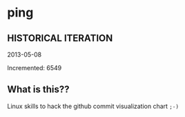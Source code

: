 # ping

## HISTORICAL ITERATION
2013-05-08

Incremented: 6549

## What is this?? 
Linux skills to hack the github commit visualization chart `;-)`
